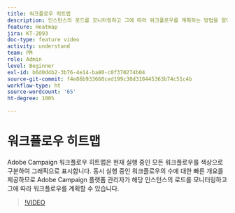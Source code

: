 ```yaml
---
title: 워크플로우 히트맵
description: 인스턴스의 로드를 모니터링하고 그에 따라 워크플로우를 계획하는 방법을 알아봅니다.
feature: Heatmap
jira: KT-2093
doc-type: feature video
activity: understand
team: PM
role: Admin
level: Beginner
exl-id: b6d0d4b2-3b76-4e14-ba80-c0f370274b04
source-git-commit: f4e86b933660ced199c30d318445363b74c51c4b
workflow-type: ht
source-wordcount: '65'
ht-degree: 100%

---
```


# 워크플로우 히트맵

Adobe Campaign 워크플로우 히트맵은 현재 실행 중인 모든 워크플로우를 색상으로 구분하여 그래픽으로 표시합니다. 동시 실행 중인 워크플로우의 수에 대한 빠른 개요를 제공하므로 Adobe Campaign 플랫폼 관리자가 해당 인스턴스의 로드를 모니터링하고 그에 따라 워크플로우를 계획할 수 있습니다.

>[!VIDEO](https://video.tv.adobe.com/v/25558?quality=12&learn=on)
